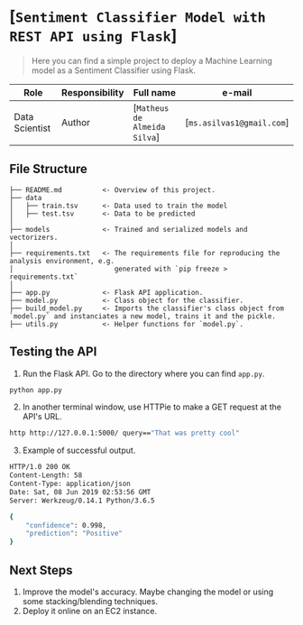 [`Sentiment Classifier Model with REST API using Flask`]
==============================

> Here you can find a simple project to deploy a Machine Learning model as a Sentiment Classifier using Flask.

| Role                 | Responsibility         | Full name                | e-mail       |
| -----                | ----------------       | -----------              | ---------    |
| Data Scientist       | Author                 | [`Matheus de Almeida Silva`]            | [`ms.asilvas1@gmail.com`] |

File Structure
------------
```
├── README.md          <- Overview of this project.
├── data
│   ├── train.tsv      <- Data used to train the model
│   ├── test.tsv       <- Data to be predicted
│
├── models             <- Trained and serialized models and vectorizers.
│
├── requirements.txt   <- The requirements file for reproducing the analysis environment, e.g.
│                         generated with `pip freeze > requirements.txt`
│
├── app.py             <- Flask API application.
├── model.py           <- Class object for the classifier.
├── build_model.py     <- Imports the classifier's class object from `model.py` and instanciates a new model, trains it and the pickle.
├── utils.py           <- Helper functions for `model.py`.
```

Testing the API
------------
1. Run the Flask API. Go to the directory where you can find `app.py`.
```bash
python app.py
```
2. In another terminal window, use HTTPie to make a GET request at the API's URL.
```bash
http http://127.0.0.1:5000/ query=="That was pretty cool"
```
3. Example of successful output.
```bash
HTTP/1.0 200 OK
Content-Length: 58
Content-Type: application/json
Date: Sat, 08 Jun 2019 02:53:56 GMT
Server: Werkzeug/0.14.1 Python/3.6.5

{
    "confidence": 0.998,
    "prediction": "Positive"
}
```

Next Steps
------------
1. Improve the model's accuracy. Maybe changing the model or using some stacking/blending techniques.
2. Deploy it online on an EC2 instance.
